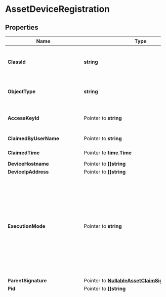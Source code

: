 # AssetDeviceRegistration

## Properties

Name | Type | Description | Notes
------------ | ------------- | ------------- | -------------
**ClassId** | **string** | The fully-qualified name of the instantiated, concrete type. This property is used as a discriminator to identify the type of the payload when marshaling and unmarshaling data. | [default to "asset.DeviceRegistration"]
**ObjectType** | **string** | The fully-qualified name of the instantiated, concrete type. The value should be the same as the &#39;ClassId&#39; property. | [default to "asset.DeviceRegistration"]
**AccessKeyId** | Pointer to **string** | An identifier for the credential used by the device connector to authenticate with the Intersight web socket gateway. | [optional] 
**ClaimedByUserName** | Pointer to **string** | The name of the user who claimed the device for the account. | [optional] [readonly] 
**ClaimedTime** | Pointer to **time.Time** | The date and time at which the device was claimed to this account. | [optional] [readonly] 
**DeviceHostname** | Pointer to **[]string** |  | [optional] 
**DeviceIpAddress** | Pointer to **[]string** |  | [optional] 
**ExecutionMode** | Pointer to **string** | Indicates if the platform is an actual device or an emulated device for testing, demos, etc. Permitted values are [Normal, Emulator, ContainerEmulator]. * &#x60;&#x60; - The device reported an empty or unrecognized executionMode. * &#x60;Normal&#x60; - The device connector is running in normal mode, i.e. it is not a simulation. * &#x60;Emulator&#x60; - The device connector is running in simulation mode inside an emulated device. * &#x60;ContainerEmulator&#x60; - The device connector is running in simulation mode inside a containerized emulated device. | [optional] [default to ""]
**ParentSignature** | Pointer to [**NullableAssetClaimSignature**](AssetClaimSignature.md) |  | [optional] 
**Pid** | Pointer to **[]string** |  | [optional] 
**PlatformType** | Pointer to **string** | The platform type on which device connector is executing. * &#x60;&#x60; - An unrecognized platform type. * &#x60;APIC&#x60; - A Cisco Application Policy Infrastructure Controller (APIC) cluster. * &#x60;CAPIC&#x60; - A Cisco Cloud Application Policy Infrastructure Controller (Cloud APIC) instance. * &#x60;DCNM&#x60; - A Cisco Data Center Network Manager (DCNM) instance. * &#x60;UCSFI&#x60; - A Cisco UCS Fabric Interconnect that is managed by Cisco UCS Manager (UCSM). * &#x60;UCSFIISM&#x60; - A Cisco UCS Fabric Interconnect that is managed by Cisco Intersight. * &#x60;IMC&#x60; - A standalone Cisco UCS rack server (Deprecated). * &#x60;IMCM4&#x60; - A standalone Cisco UCS C-Series or S-Series M4 server. * &#x60;IMCM5&#x60; - A standalone Cisco UCS C-Series or S-Series M5 server. * &#x60;IMCRack&#x60; - A standalone Cisco UCS C-Series or S-Series M6 or newer server. * &#x60;UCSIOM&#x60; - A Cisco UCS Blade Chassis I/O Module (IOM). * &#x60;HX&#x60; - A Cisco HyperFlex (HX) cluster. * &#x60;UCSD&#x60; - A Cisco UCS Director (UCSD) instance. * &#x60;IntersightAppliance&#x60; - A Cisco Intersight Connected Virtual Appliance instance. * &#x60;IntersightAssist&#x60; - A Cisco Intersight Assist instance. * &#x60;PureStorageFlashArray&#x60; - A Pure Storage FlashArray that is managed using Cisco Intersight Assist. Cisco Intersight Workload Optimizer and storage management features are supported on this device. * &#x60;NexusDevice&#x60; - A Cisco Nexus Network Switch that is managed using Cisco Intersight Assist. * &#x60;ACISwitch&#x60; - A Cisco Nexus Network Switch with the embedded Device Connector and is a part of the Cisco ACI fabric. * &#x60;NexusSwitch&#x60; - A standalone Cisco Nexus Network Switch with the embedded Device Connector. * &#x60;MDSSwitch&#x60; - A Cisco MDS Switch that is managed using the embedded Device Connector. * &#x60;MDSDevice&#x60; - A Cisco MDS Switch that is managed using Cisco Intersight Assist. * &#x60;UCSC885&#x60; - A standalone Cisco UCS C885 Server. * &#x60;UCSC890&#x60; - A standalone Cisco UCS C890 server managed using Cisco Intersight Assist. * &#x60;RedfishServer&#x60; - A generic target type for servers that support Redfish APIs and is managed using Cisco Intersight Assist. Support is limited to HPE and Dell Servers. * &#x60;NetAppOntap&#x60; - A Netapp ONTAP Storage system that is managed using Cisco Intersight Assist. Cisco Intersight Workload Optimizer features are supported on this device. * &#x60;NetAppActiveIqUnifiedManager&#x60; - A NetApp Active IQ Unified Manager (AIQUM) that is managed using Cisco Intersight Assist. * &#x60;EmcScaleIo&#x60; - An EMC ScaleIO Software Defined Storage system that is managed using Cisco Intersight Assist. Cisco Intersight Workload Optimizer features are supported on this device. * &#x60;EmcVmax&#x60; - An EMC VMAX 2 or 3 series enterprise storage array that is managed using Cisco Intersight Assist. Cisco Intersight Workload Optimizer features are supported on this device. * &#x60;EmcVplex&#x60; - An EMC VPLEX virtual storage system that is managed using Cisco Intersight Assist. Cisco Intersight Workload Optimizer features are supported on this device. * &#x60;EmcXtremIo&#x60; - An EMC XtremIO SSD storage system that is managed using Cisco Intersight Assist. Cisco Intersight Workload Optimizer features are supported on this device. * &#x60;VmwareVcenter&#x60; - A VMware vCenter instance that is managed using Cisco Intersight Assist. Cisco Intersight Workload Optimizer and Virtualization features are supported on this hypervisor. * &#x60;MicrosoftHyperV&#x60; - A Microsoft Hyper-V host that is managed using Cisco Intersight Assist. Optionally, other hosts in the cluster can be discovered through this host. Cisco Intersight Workload Optimizer features are supported on this hypervisor. * &#x60;AppDynamics&#x60; - An AppDynamics controller running in a SaaS or on-prem datacenter. On-prem AppDynamics instance is managed using Cisco Intersight Assist. Cisco Intersight Workload Optimizer features are supported on this controller. * &#x60;Dynatrace&#x60; - A Dynatrace Server instance running in a SaaS or on-prem datacenter. On-prem Dynatrace instance is managed using Cisco Intersight Assist. Cisco Intersight Workload Optimizer features are supported on this server. * &#x60;NewRelic&#x60; - A NewRelic user account. The NewRelic instance monitors the application infrastructure. Cisco Intersight Workload Optimizer features are supported on this server. * &#x60;ServiceNow&#x60; - A cloud-based workflow automation platform that enables enterprise organizations to improve operational efficiencies by streamlining and automating routine work tasks. * &#x60;Umbrella&#x60; - Umbrella cloud target that discovers and monitors an organization. It discovers entities like Datacenters, Devices, Tunnels, Networks, etc. * &#x60;CloudFoundry&#x60; - An open source cloud platform on which developers can build, deploy, run and scale applications. * &#x60;MicrosoftAzureApplicationInsights&#x60; - A feature of Azure Monitor, is an extensible Application Performance Management service for developers and DevOps professionals to monitor their live applications. * &#x60;OpenStack&#x60; - An OpenStack target manages Virtual Machines, Physical Machines, Datacenters and Virtual Datacenters using different OpenStack services as administrative endpoints. * &#x60;MicrosoftSqlServer&#x60; - A Microsoft SQL database server that is managed using Cisco Intersight Assist. Cisco Intersight Workload Optimizer features are supported on this database. * &#x60;MySqlServer&#x60; - A MySQL database server that is managed using Cisco Intersight Assist. Cisco Intersight Workload Optimizer features are supported on this database. * &#x60;OracleDatabaseServer&#x60; - An Oracle database server that is managed using Cisco Intersight Assist. Cisco Intersight Workload Optimizer features are supported on this database. * &#x60;IBMWebSphereApplicationServer&#x60; - An IBM WebSphere Application server that is managed using Cisco Intersight Assist. Cisco Intersight Workload Optimizer features are supported on this application server. * &#x60;OracleWebLogicServer&#x60; - Oracle WebLogic Server is a unified and extensible platform for developing, deploying and running enterprise applications, such as Java, for on-premises and in the cloud. WebLogic Server offers a robust, mature, and scalable implementation of Java Enterprise Edition (EE) and Jakarta EE. * &#x60;ApacheTomcatServer&#x60; - An Apache Tomcat server that is managed using Cisco Intersight Assist. Cisco Intersight Workload Optimizer features are supported on this server. * &#x60;JavaVirtualMachine&#x60; - A JVM Application with JMX configured that is managed using Cisco Intersight Assist. Cisco Intersight Workload Optimizer features are supported on this application. * &#x60;RedHatJBossApplicationServer&#x60; - JBoss Application Server is an open-source, cross-platform Java application server developed by JBoss, a division of Red Hat Inc. It is an open-source implementation of Java 2 Enterprise Edition (J2EE) that is used for implementing Java applications and other Web-based applications and software. * &#x60;Kubernetes&#x60; - A Kubernetes cluster that runs containerized applications, with Kubernetes Collector installed. Cisco Intersight Workload Optimizer features are supported on Kubernetes cluster. * &#x60;AmazonWebService&#x60; - An Amazon Web Service cloud account. Cisco Intersight Workload Optimizer and Virtualization features are supported on this cloud. * &#x60;AmazonWebServiceBilling&#x60; - An Amazon Web Service cloud billing account used to retrieve billing information stored in S3 bucket. Cisco Intersight Workload Optimizer features are supported on this cloud. * &#x60;GoogleCloudPlatform&#x60; - A Google Cloud Platform service account with access to one or more projects. Cisco Intersight Workload Optimizer features are supported on this cloud. * &#x60;GoogleCloudPlatformBilling&#x60; - A Google Cloud Platform service account used to retrieve billing information from BigQuery. Cisco Intersight Workload Optimizer features are supported on this cloud. * &#x60;MicrosoftAzureServicePrincipal&#x60; - A Microsoft Azure Service Principal account with access to Azure subscriptions. Cisco Intersight Workload Optimizer features are supported on this cloud. * &#x60;MicrosoftAzureEnterpriseAgreement&#x60; - A Microsoft Azure Enterprise Agreement enrolment used to retrieve pricing and billing information. Cisco Intersight Workload Optimizer features are supported on this cloud. * &#x60;MicrosoftAzureBilling&#x60; - A Microsoft Azure Service Principal account with access to billing information. Cisco Intersight Workload Optimizer features are supported on this cloud. * &#x60;DellCompellent&#x60; - A Dell EMC SC Series (Compellent) storage system that is managed using Cisco Intersight Assist. Cisco Intersight Workload Optimizer features are supported on this device. * &#x60;HPE3Par&#x60; - A HPE 3PAR StoreServ system that is managed using Cisco Intersight Assist. Cisco Intersight Workload Optimizer features are supported on this device. * &#x60;RedHatEnterpriseVirtualization&#x60; - A Red Hat Enterprise Virtualization Hypervisor system that manages Virtual Machines. * &#x60;NutanixAcropolis&#x60; - A Nutanix Acropolis cluster that is managed using Cisco Intersight Assist. Cisco Intersight Workload Optimizer features are supported on this cluster. * &#x60;NutanixPrismCentral&#x60; - A Nutanix Prism Central cluster. Prism central is a virtual appliance for managing Nutanix clusters and services. * &#x60;HPEOneView&#x60; - A HPE OneView system that is managed using Cisco Intersight Assist. Cisco Intersight Workload Optimizer features are supported on this system. * &#x60;ServiceEngine&#x60; - Cisco Application Services Engine. Cisco Application Services Engine is a platform to deploy and manage applications. * &#x60;HitachiVirtualStoragePlatform&#x60; - A Hitachi Virtual Storage Platform (Hitachi VSP) that is managed using Cisco Intersight Assist. * &#x60;GenericTarget&#x60; - A generic third-party target supported only in Partner Integration Appliance. This target type is used for development purposes and will not be supported in production environment. * &#x60;IMCBlade&#x60; - A Cisco UCS blade server managed by Cisco Intersight. * &#x60;TerraformCloud&#x60; - A Terraform Cloud Business Tier account. * &#x60;TerraformAgent&#x60; - A Terraform Cloud Agent that will be deployed on Cisco Intersight Assist. The agent can be used to plan and apply Terraform runs from a Terraform Cloud workspace. * &#x60;CustomTarget&#x60; - CustomTarget is deprecated. Use HTTPEndpoint type to claim HTTP endpoints. * &#x60;AnsibleEndpoint&#x60; - An external endpoint that is added as a target which can be accessed through Ansible in Intersight Cloud Orchestrator automation workflows. * &#x60;HTTPEndpoint&#x60; - An HTTP endpoint that can be accessed in Intersight Orchestrator workflows directly or using Cisco Intersight Assist. Authentication Schemes supported are Basic and Bearer Token. * &#x60;SSHEndpoint&#x60; - An SSH endpoint that can be accessed in Intersight Orchestrator workflows using Cisco Intersight Assist. * &#x60;CiscoCatalyst&#x60; - A Cisco Catalyst networking switch device. * &#x60;PowerShellEndpoint&#x60; - A Windows operating system server on which PowerShell scripts can be executed using Cisco Intersight Assist. * &#x60;CiscoDNAC&#x60; - A Cisco Digital Network Architecture (DNA) Center appliance. * &#x60;CiscoFMC&#x60; - A Cisco Secure Firewall Management Center. * &#x60;ViptelaCloud&#x60; - A Cisco Viptela SD-WAN Cloud. * &#x60;MerakiCloud&#x60; - A Cisco Meraki Organization. * &#x60;CiscoISE&#x60; - A Cisco Identity Services Engine (ISE) target. | [optional] [default to ""]
**PublicAccessKey** | Pointer to **string** | The device connector&#39;s public key used by Intersight to authenticate a connection from the device connector. The public key is used to verify that the signature a device connector sends on connect has been signed by the connector&#39;s private key stored on the device&#39;s filesystem. Must be a PEM encoded RSA or Ed22519 public key string. | [optional] [readonly] 
**PublicAccessKeyRotated** | Pointer to **string** | The device connectors rotated public key. The device connector may rotate its key pair in conditions where it has been determined the key may have been compromised or if the key type is changing (e.g. moving from RSA to elliptical curve). The device connector will rotate its key in a two step process in order to ensure Intersight has received and committed the new key before invalidating the previous. Device connectors will first send the new public key on PublicAccessKeyRotated, the public key string will also be signed by the current private key. On receipt of a 200 response from Intersight the device connector commits the new key to its local database and will use it for all future authentication requests. Intersight will then allow both the previous and rotated key periods until the device connects with the rotated key, at which point the previous key is invalidated and removed. | [optional] [readonly] 
**PublicEncryptionKey** | Pointer to **string** | The device connector public key used by Intersight for encryption. The public key is used to encrypt ephemeral aes keys to be used for decrypting sensitive data from Intersight. Must be a PEM encoded RSA public key string. | [optional] [readonly] 
**ReadOnly** | Pointer to **bool** | Flag reported by devices to indicate an administrator of the device has disabled management operations of the device connector and only monitoring is permitted. | [optional] [readonly] 
**RotateAccessKey** | Pointer to **bool** | Request the device to rotate its key pair. SRE team may set this field to trigger the device to rotate its key pair in conditions where it has been identified that the device&#39;s key has been compromised. When RotateAccessKey is set to true the device will be forced to re-connect and rotate its key. | [optional] 
**Serial** | Pointer to **[]string** |  | [optional] 
**Vendor** | Pointer to **string** | The vendor of the managed device. | [optional] [readonly] 
**Account** | Pointer to [**NullableIamAccountRelationship**](IamAccountRelationship.md) |  | [optional] 
**ClaimedByUser** | Pointer to [**NullableIamUserRelationship**](IamUserRelationship.md) |  | [optional] 
**ClusterMembers** | Pointer to [**[]AssetClusterMemberRelationship**](AssetClusterMemberRelationship.md) | An array of relationships to assetClusterMember resources. | [optional] [readonly] 
**CustomPermissionResources** | Pointer to [**[]MoBaseMoRelationship**](MoBaseMoRelationship.md) | An array of relationships to moBaseMo resources. | [optional] [readonly] 
**DeviceClaim** | Pointer to [**NullableAssetDeviceClaimRelationship**](AssetDeviceClaimRelationship.md) |  | [optional] 
**DeviceConfiguration** | Pointer to [**NullableAssetDeviceConfigurationRelationship**](AssetDeviceConfigurationRelationship.md) |  | [optional] 
**DomainGroup** | Pointer to [**NullableIamDomainGroupRelationship**](IamDomainGroupRelationship.md) |  | [optional] 
**ParentConnection** | Pointer to [**NullableAssetDeviceRegistrationRelationship**](AssetDeviceRegistrationRelationship.md) |  | [optional] 
**Target** | Pointer to [**NullableAssetTargetRelationship**](AssetTargetRelationship.md) |  | [optional] 

## Methods

### NewAssetDeviceRegistration

`func NewAssetDeviceRegistration(classId string, objectType string, ) *AssetDeviceRegistration`

NewAssetDeviceRegistration instantiates a new AssetDeviceRegistration object
This constructor will assign default values to properties that have it defined,
and makes sure properties required by API are set, but the set of arguments
will change when the set of required properties is changed

### NewAssetDeviceRegistrationWithDefaults

`func NewAssetDeviceRegistrationWithDefaults() *AssetDeviceRegistration`

NewAssetDeviceRegistrationWithDefaults instantiates a new AssetDeviceRegistration object
This constructor will only assign default values to properties that have it defined,
but it doesn't guarantee that properties required by API are set

### GetClassId

`func (o *AssetDeviceRegistration) GetClassId() string`

GetClassId returns the ClassId field if non-nil, zero value otherwise.

### GetClassIdOk

`func (o *AssetDeviceRegistration) GetClassIdOk() (*string, bool)`

GetClassIdOk returns a tuple with the ClassId field if it's non-nil, zero value otherwise
and a boolean to check if the value has been set.

### SetClassId

`func (o *AssetDeviceRegistration) SetClassId(v string)`

SetClassId sets ClassId field to given value.


### GetObjectType

`func (o *AssetDeviceRegistration) GetObjectType() string`

GetObjectType returns the ObjectType field if non-nil, zero value otherwise.

### GetObjectTypeOk

`func (o *AssetDeviceRegistration) GetObjectTypeOk() (*string, bool)`

GetObjectTypeOk returns a tuple with the ObjectType field if it's non-nil, zero value otherwise
and a boolean to check if the value has been set.

### SetObjectType

`func (o *AssetDeviceRegistration) SetObjectType(v string)`

SetObjectType sets ObjectType field to given value.


### GetAccessKeyId

`func (o *AssetDeviceRegistration) GetAccessKeyId() string`

GetAccessKeyId returns the AccessKeyId field if non-nil, zero value otherwise.

### GetAccessKeyIdOk

`func (o *AssetDeviceRegistration) GetAccessKeyIdOk() (*string, bool)`

GetAccessKeyIdOk returns a tuple with the AccessKeyId field if it's non-nil, zero value otherwise
and a boolean to check if the value has been set.

### SetAccessKeyId

`func (o *AssetDeviceRegistration) SetAccessKeyId(v string)`

SetAccessKeyId sets AccessKeyId field to given value.

### HasAccessKeyId

`func (o *AssetDeviceRegistration) HasAccessKeyId() bool`

HasAccessKeyId returns a boolean if a field has been set.

### GetClaimedByUserName

`func (o *AssetDeviceRegistration) GetClaimedByUserName() string`

GetClaimedByUserName returns the ClaimedByUserName field if non-nil, zero value otherwise.

### GetClaimedByUserNameOk

`func (o *AssetDeviceRegistration) GetClaimedByUserNameOk() (*string, bool)`

GetClaimedByUserNameOk returns a tuple with the ClaimedByUserName field if it's non-nil, zero value otherwise
and a boolean to check if the value has been set.

### SetClaimedByUserName

`func (o *AssetDeviceRegistration) SetClaimedByUserName(v string)`

SetClaimedByUserName sets ClaimedByUserName field to given value.

### HasClaimedByUserName

`func (o *AssetDeviceRegistration) HasClaimedByUserName() bool`

HasClaimedByUserName returns a boolean if a field has been set.

### GetClaimedTime

`func (o *AssetDeviceRegistration) GetClaimedTime() time.Time`

GetClaimedTime returns the ClaimedTime field if non-nil, zero value otherwise.

### GetClaimedTimeOk

`func (o *AssetDeviceRegistration) GetClaimedTimeOk() (*time.Time, bool)`

GetClaimedTimeOk returns a tuple with the ClaimedTime field if it's non-nil, zero value otherwise
and a boolean to check if the value has been set.

### SetClaimedTime

`func (o *AssetDeviceRegistration) SetClaimedTime(v time.Time)`

SetClaimedTime sets ClaimedTime field to given value.

### HasClaimedTime

`func (o *AssetDeviceRegistration) HasClaimedTime() bool`

HasClaimedTime returns a boolean if a field has been set.

### GetDeviceHostname

`func (o *AssetDeviceRegistration) GetDeviceHostname() []string`

GetDeviceHostname returns the DeviceHostname field if non-nil, zero value otherwise.

### GetDeviceHostnameOk

`func (o *AssetDeviceRegistration) GetDeviceHostnameOk() (*[]string, bool)`

GetDeviceHostnameOk returns a tuple with the DeviceHostname field if it's non-nil, zero value otherwise
and a boolean to check if the value has been set.

### SetDeviceHostname

`func (o *AssetDeviceRegistration) SetDeviceHostname(v []string)`

SetDeviceHostname sets DeviceHostname field to given value.

### HasDeviceHostname

`func (o *AssetDeviceRegistration) HasDeviceHostname() bool`

HasDeviceHostname returns a boolean if a field has been set.

### SetDeviceHostnameNil

`func (o *AssetDeviceRegistration) SetDeviceHostnameNil(b bool)`

 SetDeviceHostnameNil sets the value for DeviceHostname to be an explicit nil

### UnsetDeviceHostname
`func (o *AssetDeviceRegistration) UnsetDeviceHostname()`

UnsetDeviceHostname ensures that no value is present for DeviceHostname, not even an explicit nil
### GetDeviceIpAddress

`func (o *AssetDeviceRegistration) GetDeviceIpAddress() []string`

GetDeviceIpAddress returns the DeviceIpAddress field if non-nil, zero value otherwise.

### GetDeviceIpAddressOk

`func (o *AssetDeviceRegistration) GetDeviceIpAddressOk() (*[]string, bool)`

GetDeviceIpAddressOk returns a tuple with the DeviceIpAddress field if it's non-nil, zero value otherwise
and a boolean to check if the value has been set.

### SetDeviceIpAddress

`func (o *AssetDeviceRegistration) SetDeviceIpAddress(v []string)`

SetDeviceIpAddress sets DeviceIpAddress field to given value.

### HasDeviceIpAddress

`func (o *AssetDeviceRegistration) HasDeviceIpAddress() bool`

HasDeviceIpAddress returns a boolean if a field has been set.

### SetDeviceIpAddressNil

`func (o *AssetDeviceRegistration) SetDeviceIpAddressNil(b bool)`

 SetDeviceIpAddressNil sets the value for DeviceIpAddress to be an explicit nil

### UnsetDeviceIpAddress
`func (o *AssetDeviceRegistration) UnsetDeviceIpAddress()`

UnsetDeviceIpAddress ensures that no value is present for DeviceIpAddress, not even an explicit nil
### GetExecutionMode

`func (o *AssetDeviceRegistration) GetExecutionMode() string`

GetExecutionMode returns the ExecutionMode field if non-nil, zero value otherwise.

### GetExecutionModeOk

`func (o *AssetDeviceRegistration) GetExecutionModeOk() (*string, bool)`

GetExecutionModeOk returns a tuple with the ExecutionMode field if it's non-nil, zero value otherwise
and a boolean to check if the value has been set.

### SetExecutionMode

`func (o *AssetDeviceRegistration) SetExecutionMode(v string)`

SetExecutionMode sets ExecutionMode field to given value.

### HasExecutionMode

`func (o *AssetDeviceRegistration) HasExecutionMode() bool`

HasExecutionMode returns a boolean if a field has been set.

### GetParentSignature

`func (o *AssetDeviceRegistration) GetParentSignature() AssetClaimSignature`

GetParentSignature returns the ParentSignature field if non-nil, zero value otherwise.

### GetParentSignatureOk

`func (o *AssetDeviceRegistration) GetParentSignatureOk() (*AssetClaimSignature, bool)`

GetParentSignatureOk returns a tuple with the ParentSignature field if it's non-nil, zero value otherwise
and a boolean to check if the value has been set.

### SetParentSignature

`func (o *AssetDeviceRegistration) SetParentSignature(v AssetClaimSignature)`

SetParentSignature sets ParentSignature field to given value.

### HasParentSignature

`func (o *AssetDeviceRegistration) HasParentSignature() bool`

HasParentSignature returns a boolean if a field has been set.

### SetParentSignatureNil

`func (o *AssetDeviceRegistration) SetParentSignatureNil(b bool)`

 SetParentSignatureNil sets the value for ParentSignature to be an explicit nil

### UnsetParentSignature
`func (o *AssetDeviceRegistration) UnsetParentSignature()`

UnsetParentSignature ensures that no value is present for ParentSignature, not even an explicit nil
### GetPid

`func (o *AssetDeviceRegistration) GetPid() []string`

GetPid returns the Pid field if non-nil, zero value otherwise.

### GetPidOk

`func (o *AssetDeviceRegistration) GetPidOk() (*[]string, bool)`

GetPidOk returns a tuple with the Pid field if it's non-nil, zero value otherwise
and a boolean to check if the value has been set.

### SetPid

`func (o *AssetDeviceRegistration) SetPid(v []string)`

SetPid sets Pid field to given value.

### HasPid

`func (o *AssetDeviceRegistration) HasPid() bool`

HasPid returns a boolean if a field has been set.

### SetPidNil

`func (o *AssetDeviceRegistration) SetPidNil(b bool)`

 SetPidNil sets the value for Pid to be an explicit nil

### UnsetPid
`func (o *AssetDeviceRegistration) UnsetPid()`

UnsetPid ensures that no value is present for Pid, not even an explicit nil
### GetPlatformType

`func (o *AssetDeviceRegistration) GetPlatformType() string`

GetPlatformType returns the PlatformType field if non-nil, zero value otherwise.

### GetPlatformTypeOk

`func (o *AssetDeviceRegistration) GetPlatformTypeOk() (*string, bool)`

GetPlatformTypeOk returns a tuple with the PlatformType field if it's non-nil, zero value otherwise
and a boolean to check if the value has been set.

### SetPlatformType

`func (o *AssetDeviceRegistration) SetPlatformType(v string)`

SetPlatformType sets PlatformType field to given value.

### HasPlatformType

`func (o *AssetDeviceRegistration) HasPlatformType() bool`

HasPlatformType returns a boolean if a field has been set.

### GetPublicAccessKey

`func (o *AssetDeviceRegistration) GetPublicAccessKey() string`

GetPublicAccessKey returns the PublicAccessKey field if non-nil, zero value otherwise.

### GetPublicAccessKeyOk

`func (o *AssetDeviceRegistration) GetPublicAccessKeyOk() (*string, bool)`

GetPublicAccessKeyOk returns a tuple with the PublicAccessKey field if it's non-nil, zero value otherwise
and a boolean to check if the value has been set.

### SetPublicAccessKey

`func (o *AssetDeviceRegistration) SetPublicAccessKey(v string)`

SetPublicAccessKey sets PublicAccessKey field to given value.

### HasPublicAccessKey

`func (o *AssetDeviceRegistration) HasPublicAccessKey() bool`

HasPublicAccessKey returns a boolean if a field has been set.

### GetPublicAccessKeyRotated

`func (o *AssetDeviceRegistration) GetPublicAccessKeyRotated() string`

GetPublicAccessKeyRotated returns the PublicAccessKeyRotated field if non-nil, zero value otherwise.

### GetPublicAccessKeyRotatedOk

`func (o *AssetDeviceRegistration) GetPublicAccessKeyRotatedOk() (*string, bool)`

GetPublicAccessKeyRotatedOk returns a tuple with the PublicAccessKeyRotated field if it's non-nil, zero value otherwise
and a boolean to check if the value has been set.

### SetPublicAccessKeyRotated

`func (o *AssetDeviceRegistration) SetPublicAccessKeyRotated(v string)`

SetPublicAccessKeyRotated sets PublicAccessKeyRotated field to given value.

### HasPublicAccessKeyRotated

`func (o *AssetDeviceRegistration) HasPublicAccessKeyRotated() bool`

HasPublicAccessKeyRotated returns a boolean if a field has been set.

### GetPublicEncryptionKey

`func (o *AssetDeviceRegistration) GetPublicEncryptionKey() string`

GetPublicEncryptionKey returns the PublicEncryptionKey field if non-nil, zero value otherwise.

### GetPublicEncryptionKeyOk

`func (o *AssetDeviceRegistration) GetPublicEncryptionKeyOk() (*string, bool)`

GetPublicEncryptionKeyOk returns a tuple with the PublicEncryptionKey field if it's non-nil, zero value otherwise
and a boolean to check if the value has been set.

### SetPublicEncryptionKey

`func (o *AssetDeviceRegistration) SetPublicEncryptionKey(v string)`

SetPublicEncryptionKey sets PublicEncryptionKey field to given value.

### HasPublicEncryptionKey

`func (o *AssetDeviceRegistration) HasPublicEncryptionKey() bool`

HasPublicEncryptionKey returns a boolean if a field has been set.

### GetReadOnly

`func (o *AssetDeviceRegistration) GetReadOnly() bool`

GetReadOnly returns the ReadOnly field if non-nil, zero value otherwise.

### GetReadOnlyOk

`func (o *AssetDeviceRegistration) GetReadOnlyOk() (*bool, bool)`

GetReadOnlyOk returns a tuple with the ReadOnly field if it's non-nil, zero value otherwise
and a boolean to check if the value has been set.

### SetReadOnly

`func (o *AssetDeviceRegistration) SetReadOnly(v bool)`

SetReadOnly sets ReadOnly field to given value.

### HasReadOnly

`func (o *AssetDeviceRegistration) HasReadOnly() bool`

HasReadOnly returns a boolean if a field has been set.

### GetRotateAccessKey

`func (o *AssetDeviceRegistration) GetRotateAccessKey() bool`

GetRotateAccessKey returns the RotateAccessKey field if non-nil, zero value otherwise.

### GetRotateAccessKeyOk

`func (o *AssetDeviceRegistration) GetRotateAccessKeyOk() (*bool, bool)`

GetRotateAccessKeyOk returns a tuple with the RotateAccessKey field if it's non-nil, zero value otherwise
and a boolean to check if the value has been set.

### SetRotateAccessKey

`func (o *AssetDeviceRegistration) SetRotateAccessKey(v bool)`

SetRotateAccessKey sets RotateAccessKey field to given value.

### HasRotateAccessKey

`func (o *AssetDeviceRegistration) HasRotateAccessKey() bool`

HasRotateAccessKey returns a boolean if a field has been set.

### GetSerial

`func (o *AssetDeviceRegistration) GetSerial() []string`

GetSerial returns the Serial field if non-nil, zero value otherwise.

### GetSerialOk

`func (o *AssetDeviceRegistration) GetSerialOk() (*[]string, bool)`

GetSerialOk returns a tuple with the Serial field if it's non-nil, zero value otherwise
and a boolean to check if the value has been set.

### SetSerial

`func (o *AssetDeviceRegistration) SetSerial(v []string)`

SetSerial sets Serial field to given value.

### HasSerial

`func (o *AssetDeviceRegistration) HasSerial() bool`

HasSerial returns a boolean if a field has been set.

### SetSerialNil

`func (o *AssetDeviceRegistration) SetSerialNil(b bool)`

 SetSerialNil sets the value for Serial to be an explicit nil

### UnsetSerial
`func (o *AssetDeviceRegistration) UnsetSerial()`

UnsetSerial ensures that no value is present for Serial, not even an explicit nil
### GetVendor

`func (o *AssetDeviceRegistration) GetVendor() string`

GetVendor returns the Vendor field if non-nil, zero value otherwise.

### GetVendorOk

`func (o *AssetDeviceRegistration) GetVendorOk() (*string, bool)`

GetVendorOk returns a tuple with the Vendor field if it's non-nil, zero value otherwise
and a boolean to check if the value has been set.

### SetVendor

`func (o *AssetDeviceRegistration) SetVendor(v string)`

SetVendor sets Vendor field to given value.

### HasVendor

`func (o *AssetDeviceRegistration) HasVendor() bool`

HasVendor returns a boolean if a field has been set.

### GetAccount

`func (o *AssetDeviceRegistration) GetAccount() IamAccountRelationship`

GetAccount returns the Account field if non-nil, zero value otherwise.

### GetAccountOk

`func (o *AssetDeviceRegistration) GetAccountOk() (*IamAccountRelationship, bool)`

GetAccountOk returns a tuple with the Account field if it's non-nil, zero value otherwise
and a boolean to check if the value has been set.

### SetAccount

`func (o *AssetDeviceRegistration) SetAccount(v IamAccountRelationship)`

SetAccount sets Account field to given value.

### HasAccount

`func (o *AssetDeviceRegistration) HasAccount() bool`

HasAccount returns a boolean if a field has been set.

### SetAccountNil

`func (o *AssetDeviceRegistration) SetAccountNil(b bool)`

 SetAccountNil sets the value for Account to be an explicit nil

### UnsetAccount
`func (o *AssetDeviceRegistration) UnsetAccount()`

UnsetAccount ensures that no value is present for Account, not even an explicit nil
### GetClaimedByUser

`func (o *AssetDeviceRegistration) GetClaimedByUser() IamUserRelationship`

GetClaimedByUser returns the ClaimedByUser field if non-nil, zero value otherwise.

### GetClaimedByUserOk

`func (o *AssetDeviceRegistration) GetClaimedByUserOk() (*IamUserRelationship, bool)`

GetClaimedByUserOk returns a tuple with the ClaimedByUser field if it's non-nil, zero value otherwise
and a boolean to check if the value has been set.

### SetClaimedByUser

`func (o *AssetDeviceRegistration) SetClaimedByUser(v IamUserRelationship)`

SetClaimedByUser sets ClaimedByUser field to given value.

### HasClaimedByUser

`func (o *AssetDeviceRegistration) HasClaimedByUser() bool`

HasClaimedByUser returns a boolean if a field has been set.

### SetClaimedByUserNil

`func (o *AssetDeviceRegistration) SetClaimedByUserNil(b bool)`

 SetClaimedByUserNil sets the value for ClaimedByUser to be an explicit nil

### UnsetClaimedByUser
`func (o *AssetDeviceRegistration) UnsetClaimedByUser()`

UnsetClaimedByUser ensures that no value is present for ClaimedByUser, not even an explicit nil
### GetClusterMembers

`func (o *AssetDeviceRegistration) GetClusterMembers() []AssetClusterMemberRelationship`

GetClusterMembers returns the ClusterMembers field if non-nil, zero value otherwise.

### GetClusterMembersOk

`func (o *AssetDeviceRegistration) GetClusterMembersOk() (*[]AssetClusterMemberRelationship, bool)`

GetClusterMembersOk returns a tuple with the ClusterMembers field if it's non-nil, zero value otherwise
and a boolean to check if the value has been set.

### SetClusterMembers

`func (o *AssetDeviceRegistration) SetClusterMembers(v []AssetClusterMemberRelationship)`

SetClusterMembers sets ClusterMembers field to given value.

### HasClusterMembers

`func (o *AssetDeviceRegistration) HasClusterMembers() bool`

HasClusterMembers returns a boolean if a field has been set.

### SetClusterMembersNil

`func (o *AssetDeviceRegistration) SetClusterMembersNil(b bool)`

 SetClusterMembersNil sets the value for ClusterMembers to be an explicit nil

### UnsetClusterMembers
`func (o *AssetDeviceRegistration) UnsetClusterMembers()`

UnsetClusterMembers ensures that no value is present for ClusterMembers, not even an explicit nil
### GetCustomPermissionResources

`func (o *AssetDeviceRegistration) GetCustomPermissionResources() []MoBaseMoRelationship`

GetCustomPermissionResources returns the CustomPermissionResources field if non-nil, zero value otherwise.

### GetCustomPermissionResourcesOk

`func (o *AssetDeviceRegistration) GetCustomPermissionResourcesOk() (*[]MoBaseMoRelationship, bool)`

GetCustomPermissionResourcesOk returns a tuple with the CustomPermissionResources field if it's non-nil, zero value otherwise
and a boolean to check if the value has been set.

### SetCustomPermissionResources

`func (o *AssetDeviceRegistration) SetCustomPermissionResources(v []MoBaseMoRelationship)`

SetCustomPermissionResources sets CustomPermissionResources field to given value.

### HasCustomPermissionResources

`func (o *AssetDeviceRegistration) HasCustomPermissionResources() bool`

HasCustomPermissionResources returns a boolean if a field has been set.

### SetCustomPermissionResourcesNil

`func (o *AssetDeviceRegistration) SetCustomPermissionResourcesNil(b bool)`

 SetCustomPermissionResourcesNil sets the value for CustomPermissionResources to be an explicit nil

### UnsetCustomPermissionResources
`func (o *AssetDeviceRegistration) UnsetCustomPermissionResources()`

UnsetCustomPermissionResources ensures that no value is present for CustomPermissionResources, not even an explicit nil
### GetDeviceClaim

`func (o *AssetDeviceRegistration) GetDeviceClaim() AssetDeviceClaimRelationship`

GetDeviceClaim returns the DeviceClaim field if non-nil, zero value otherwise.

### GetDeviceClaimOk

`func (o *AssetDeviceRegistration) GetDeviceClaimOk() (*AssetDeviceClaimRelationship, bool)`

GetDeviceClaimOk returns a tuple with the DeviceClaim field if it's non-nil, zero value otherwise
and a boolean to check if the value has been set.

### SetDeviceClaim

`func (o *AssetDeviceRegistration) SetDeviceClaim(v AssetDeviceClaimRelationship)`

SetDeviceClaim sets DeviceClaim field to given value.

### HasDeviceClaim

`func (o *AssetDeviceRegistration) HasDeviceClaim() bool`

HasDeviceClaim returns a boolean if a field has been set.

### SetDeviceClaimNil

`func (o *AssetDeviceRegistration) SetDeviceClaimNil(b bool)`

 SetDeviceClaimNil sets the value for DeviceClaim to be an explicit nil

### UnsetDeviceClaim
`func (o *AssetDeviceRegistration) UnsetDeviceClaim()`

UnsetDeviceClaim ensures that no value is present for DeviceClaim, not even an explicit nil
### GetDeviceConfiguration

`func (o *AssetDeviceRegistration) GetDeviceConfiguration() AssetDeviceConfigurationRelationship`

GetDeviceConfiguration returns the DeviceConfiguration field if non-nil, zero value otherwise.

### GetDeviceConfigurationOk

`func (o *AssetDeviceRegistration) GetDeviceConfigurationOk() (*AssetDeviceConfigurationRelationship, bool)`

GetDeviceConfigurationOk returns a tuple with the DeviceConfiguration field if it's non-nil, zero value otherwise
and a boolean to check if the value has been set.

### SetDeviceConfiguration

`func (o *AssetDeviceRegistration) SetDeviceConfiguration(v AssetDeviceConfigurationRelationship)`

SetDeviceConfiguration sets DeviceConfiguration field to given value.

### HasDeviceConfiguration

`func (o *AssetDeviceRegistration) HasDeviceConfiguration() bool`

HasDeviceConfiguration returns a boolean if a field has been set.

### SetDeviceConfigurationNil

`func (o *AssetDeviceRegistration) SetDeviceConfigurationNil(b bool)`

 SetDeviceConfigurationNil sets the value for DeviceConfiguration to be an explicit nil

### UnsetDeviceConfiguration
`func (o *AssetDeviceRegistration) UnsetDeviceConfiguration()`

UnsetDeviceConfiguration ensures that no value is present for DeviceConfiguration, not even an explicit nil
### GetDomainGroup

`func (o *AssetDeviceRegistration) GetDomainGroup() IamDomainGroupRelationship`

GetDomainGroup returns the DomainGroup field if non-nil, zero value otherwise.

### GetDomainGroupOk

`func (o *AssetDeviceRegistration) GetDomainGroupOk() (*IamDomainGroupRelationship, bool)`

GetDomainGroupOk returns a tuple with the DomainGroup field if it's non-nil, zero value otherwise
and a boolean to check if the value has been set.

### SetDomainGroup

`func (o *AssetDeviceRegistration) SetDomainGroup(v IamDomainGroupRelationship)`

SetDomainGroup sets DomainGroup field to given value.

### HasDomainGroup

`func (o *AssetDeviceRegistration) HasDomainGroup() bool`

HasDomainGroup returns a boolean if a field has been set.

### SetDomainGroupNil

`func (o *AssetDeviceRegistration) SetDomainGroupNil(b bool)`

 SetDomainGroupNil sets the value for DomainGroup to be an explicit nil

### UnsetDomainGroup
`func (o *AssetDeviceRegistration) UnsetDomainGroup()`

UnsetDomainGroup ensures that no value is present for DomainGroup, not even an explicit nil
### GetParentConnection

`func (o *AssetDeviceRegistration) GetParentConnection() AssetDeviceRegistrationRelationship`

GetParentConnection returns the ParentConnection field if non-nil, zero value otherwise.

### GetParentConnectionOk

`func (o *AssetDeviceRegistration) GetParentConnectionOk() (*AssetDeviceRegistrationRelationship, bool)`

GetParentConnectionOk returns a tuple with the ParentConnection field if it's non-nil, zero value otherwise
and a boolean to check if the value has been set.

### SetParentConnection

`func (o *AssetDeviceRegistration) SetParentConnection(v AssetDeviceRegistrationRelationship)`

SetParentConnection sets ParentConnection field to given value.

### HasParentConnection

`func (o *AssetDeviceRegistration) HasParentConnection() bool`

HasParentConnection returns a boolean if a field has been set.

### SetParentConnectionNil

`func (o *AssetDeviceRegistration) SetParentConnectionNil(b bool)`

 SetParentConnectionNil sets the value for ParentConnection to be an explicit nil

### UnsetParentConnection
`func (o *AssetDeviceRegistration) UnsetParentConnection()`

UnsetParentConnection ensures that no value is present for ParentConnection, not even an explicit nil
### GetTarget

`func (o *AssetDeviceRegistration) GetTarget() AssetTargetRelationship`

GetTarget returns the Target field if non-nil, zero value otherwise.

### GetTargetOk

`func (o *AssetDeviceRegistration) GetTargetOk() (*AssetTargetRelationship, bool)`

GetTargetOk returns a tuple with the Target field if it's non-nil, zero value otherwise
and a boolean to check if the value has been set.

### SetTarget

`func (o *AssetDeviceRegistration) SetTarget(v AssetTargetRelationship)`

SetTarget sets Target field to given value.

### HasTarget

`func (o *AssetDeviceRegistration) HasTarget() bool`

HasTarget returns a boolean if a field has been set.

### SetTargetNil

`func (o *AssetDeviceRegistration) SetTargetNil(b bool)`

 SetTargetNil sets the value for Target to be an explicit nil

### UnsetTarget
`func (o *AssetDeviceRegistration) UnsetTarget()`

UnsetTarget ensures that no value is present for Target, not even an explicit nil

[[Back to Model list]](../README.md#documentation-for-models) [[Back to API list]](../README.md#documentation-for-api-endpoints) [[Back to README]](../README.md)


